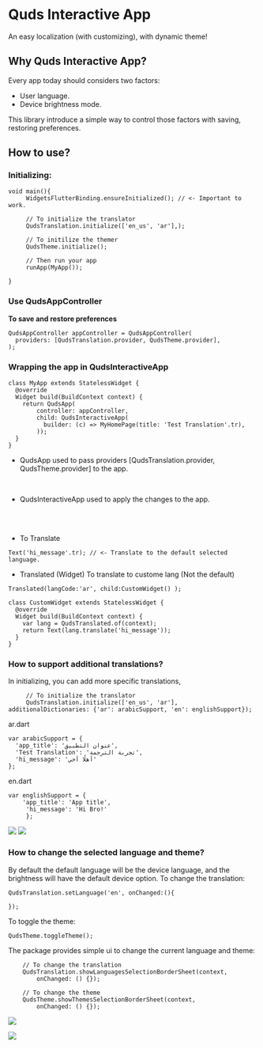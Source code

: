 # Quds Interactive App
An easy localization (with customizing), with dynamic theme!

## Why Quds Interactive App?
Every app today should considers two factors:
* User language.
* Device brightness mode.

This library introduce  a simple way to control those factors with saving, restoring preferences.

## How to use?
### Initializing:
```
void main(){
     WidgetsFlutterBinding.ensureInitialized(); // <- Important to work.

     // To initialize the translator
     QudsTranslation.initialize(['en_us', 'ar'],);

     // To initilize the themer
     QudsTheme.initialize();

     // Then run your app
     runApp(MyApp());

}
```

### Use QudsAppController 
<b>To save and restore preferences</b>
```
QudsAppController appController = QudsAppController(
  providers: [QudsTranslation.provider, QudsTheme.provider],
);
```

### Wrapping the app in QudsInteractiveApp
```
class MyApp extends StatelessWidget {
  @override
  Widget build(BuildContext context) {
    return QudsApp(
        controller: appController,
        child: QudsInteractiveApp(
          builder: (c) => MyHomePage(title: 'Test Translation'.tr),
        ));
  }
}
```

* QudsApp 
used to pass providers [QudsTranslation.provider, QudsTheme.provider] to the app.
<br/>

* QudsInteractiveApp
used to apply the changes to the app.


<br>
<br>

* To Translate
```
Text('hi_message'.tr); // <- Translate to the default selected language.
```


* Translated (Widget)
To translate to custome lang (Not the default)

```
Translated(langCode:'ar', child:CustomWidget() );

class CustomWidget extends StatelessWidget {
  @override
  Widget build(BuildContext context) {
    var lang = QudsTranslated.of(context);
    return Text(lang.translate('hi_message'));
  }
}
```

### How to support additional translations?
In initializing, you can add more specific translations,
```
     // To initialize the translator
     QudsTranslation.initialize(['en_us', 'ar'], additionalDictionaries: {'ar': arabicSupport, 'en': englishSupport});
```

ar.dart
```
var arabicSupport = {
  'app_title': 'عنوان التطبيق',
  'Test Translation': 'تجربة الترجمة',
  'hi_message': 'أهلًا أخي'
};
```

en.dart
```
var englishSupport = {
    'app_title': 'App title',
     'hi_message': 'Hi Bro!'
     };
```

![](https://github.com/MohammedAsaadAsaad/quds_interactive/blob/master/screenshots/1.png?raw=true)
![](https://github.com/MohammedAsaadAsaad/quds_interactive/blob/master/screenshots/2.png?raw=true)


### How to change the selected language and theme?
By default the default language will be the device language, and the brightness will have the default device option.
To change the translation:
```
QudsTranslation.setLanguage('en', onChanged:(){

});

```

To toggle the theme:
```
QudsTheme.toggleTheme();
```

The package provides simple ui to change the current language and theme:

```
    // To change the translation
    QudsTranslation.showLanguagesSelectionBorderSheet(context,
        onChanged: () {});

    // To change the theme
    QudsTheme.showThemesSelectionBorderSheet(context,
        onChanged: () {});
```


![](https://github.com/MohammedAsaadAsaad/quds_interactive/blob/master/screenshots/3.png?raw=true)

![](https://github.com/MohammedAsaadAsaad/quds_interactive/blob/master/screenshots/4.PNG?raw=true)
